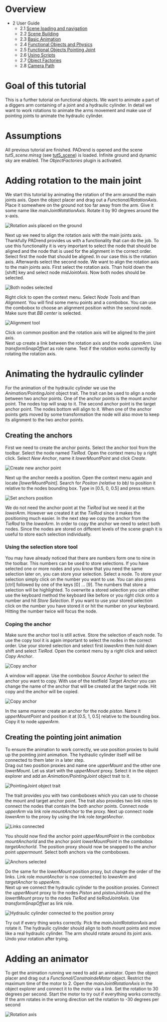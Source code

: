 <!------------------------------------------------------------------------------------------------
This work is licensed under the Creative Commons Attribution-ShareAlike 4.0 International License.
 To view a copy of this license, visit http://creativecommons.org/licenses/by-sa/4.0/.
 Author: Florian Pieper (fpieper@mail.uni-paderborn.de)
 PADrend Version 1.0.0
------------------------------------------------------------------------------------------------->
<!---BEGINN_INDEXSECTION--->
<!---Automaticly generated section. Do not edit!!!--->
# Overview
* 2 User Guide
    * 2.1 [Scene loading and navigation](../../2_User_Guide/1_Scene_loading_and_navigation/Scene_loading_and_navigation.md)
    * 2.2 [Scene Building](../../2_User_Guide/2_Scene_Building/Scene_Building.md)
    * 2.3 [Basic Animation](../../2_User_Guide/3_Basic_Animation/Basic_Animation.md)
    * 2.4 [Functional Objects and Physics](../../2_User_Guide/4_Functional_Objects_and_Physics/Functional_Objects_and_Physics.md)
    * 2.5 [Functional Objects Pointing Joint](../../2_User_Guide/5_Functional_Objects_Pointing_Joint/Functional_Objects_Pointing_Joint.md)
    * 2.6 [Using Scripts](../../2_User_Guide/6_Using_Scripts/Using_Scripts.md)
    * 2.7 [Object Factories](../../2_User_Guide/7_Object_Factories/Object_Factories.md)
    * 2.8 [Camera Path](../../2_User_Guide/8_Camera_Path/Camera_Path.md)
<!---END_INDEXSECTION--->

# Goal of this tutorial
This is a further tutorial on functional objects.
We want to animate a part of a diggers arm containing of a joint and a hydraulic cylinder.
In detail we want to work rotations to animate the arms movement and make use of pointing joints to animate the hydraulic cylinder.  

# Assumptions
All previous tutorial are finished.
PADrend is opened and the scene _tut5_scene.minsg_ (see [tut5_scene](scene/tut5_scene.minsg)) is loaded.
Infinite ground and dynamic sky are enabled.
The _ObjectFactories_ plugin is activated.

# Adding rotation to the main joint
We start this tutorial by animating the rotation of the arm around the main joints axis.
Open the object placer and drag out a _Functional/RotationAxis_.
Place it somewhere on the ground not too far away from the arm.
Give it some name like _mainJointRotationAxis_.
Rotate it by 90 degrees around the x-axis.

![Rotation axis placed on the ground](figures/rotation_axis_placed.png)

Next up we need to align the rotation axis with the main joints axis.
Thankfully PADrend provides us with a functionality that can do the job.
To use this functionality it is very important to select the node that should be aligned and the node that is used for the alignment in the correct order.
Select first the node that should be aligned.
In our case this is the rotation axis.
Afterwards select the second node.
We want to align the rotation axis to the main joints axis.
First select the rotation axis.
Than hold down the [shift] key and select node _midJointAxis_.
Now both nodes should be selected.

![Both nodes selected](figures/axis_selected.png)

Right click to open the context menu.
Select _Node Tools_ and than _Alignment_.
You will find some menu points and a combobox.
You can use the combobox to choose an alignment position within the second node.
Make sure that _BB center_ is selected.

![Alignment tool](figures/common_position.png)

Click on common position and the rotation axis will be aligned to the joint axis.  
Next up create a link between the rotation axis and the node _upperArm_.
Use _transformSnapOffset_ as role name.
Test if the rotation works correctly by rotating the rotation axis.

# Animating the hydraulic cylinder
For the animation of the hydraulic cylinder we use the _Animation/PointingJoint_ object trait.
The trait can be used to align a node between two anchor points.
One of the anchor points is the mount anchor point.
The nodes top will snap to it.
The second anchor point is the target anchor point.
The nodes bottom will align to it.
When one of the anchor points gets moved by some transformation the node will also move to keep its alignment to the two anchor points.  

## Creating the anchors
First we need to create the anchor points.
Select the anchor tool from the toolbar.
Select the node named _TieRod_.
Open the context menu by a right click.
Select _New Anchor_, name it _lowerMountPoint_ and click _Create_.

![Create new anchor point](figures/create_anchor.png)

Next up the anchor needs a position.
Open the context menu again and locate _[lowerMountPoint]_.
Search for _Positon (relative to bb)_ to position it relative to the nodes bounding box.
Type in [0.5, 0, 0.5] and press return.

![Set anchors position](figures/set_anchor_position.png)

We do not need the anchor point at the _TieRod_ but we need it at the _lowerArm_.
However we created it at the _TieRod_ since it makes the positioning much easier.
In the next step we copy the anchor from the _TieRod_ to the _lowerArm_.
In order to copy the anchor we need to select both nodes.
Since the nodes are stored on different levels of the scene graph it is useful to store each selection individually.

### Using the selection store tool
You may have already noticed that there are numbers form one to nine in the toolbar.
This numbers can be used to store selections.
If you have selected one or more nodes and you know that you need the same selection later on, you can store your selection.
Select a node.
To store your selection simply click on the number you want to use.
You can also press [ctrl] followed by one of the keys [0] ... [9].
The numbers that store a selection will be highlighted.
To overwrite a stored selection you can either use the keyboard method the keyboard like before or you right click onto a number and hit _Store Selection_.
If you want to use your stored selection click on the number you have stored it or hit the number on your keyboard.
Hitting the number twice will focus the node.

### Coping the anchor

Make sure the anchor tool is still active.
Store the selection of each node.
To use the copy tool it is again important to select the nodes in the correct order.
Use your stored selection and select first _lowerArm_ then hold down shift and select _TieRod_.
Open the context menu by a right click and select _Copy Anchor_.

![Copy anchor](figures/copy_anchor.png)

A window will appear.
Use the combobox _Source Anchor_ to select the anchor you want to copy.
With use of the textfield _Target Anchor_ you can change the name of the anchor that will be created at the target node.
Hit copy and the anchor will be copied.

![Copy anchor](figures/copy_anchor_tool.png)

In the same manner create an anchor for the node _piston_.
Name it _upperMountPoint_ and position it at [0.5, 1, 0.5] relative to the bounding box.
Copy it to node _upperArm_.

## Creating the pointing joint animation
To ensure the animation to work correctly, we use position proxies to build up the pointing joint animation.
The hydraulic cylinder itself will be connected to them later in a later step.  
Drag out two position proxies and name one _upperMount_ and the other one _lowerMount_.
Let us start with the _upperMount_ proxy.
Select it in the object explorer and add an _Animation/PointingJoint_ object trait to it.

![PointingJoint object trait](figures/pointing_joint_trait.png)

The trait provides you with two comboboxes which you can use to choose the mount and target anchor point.
The trait also provides two link roles to connect the nodes that contain the both anchor points.
Connect node _upperArm_ via link role _mountAnchor_ to the proxy.
Next up connect node _lowerArm_ to the proxy by using the link role _targetAnchor_.

![Links connected](figures/pointing_joint_links.png)

You should now find the anchor point _upperMountPoint_ in the combobox _mountAnchorId_ and the anchor point _lowerMountPoint_ in the combobox _targetAnchorId_.
The position proxy should now be snapped to the anchor point _uppermount_.
Select both anchors via the comboboxes.

![Anchors selected](figures/pointing_joint_anchors.png)

Do the same for the _lowerMount_ position proxy, but change the order of the links.
Link role _mountAnchor_ is now connected to _lowerArm_ and _targetAnchor_ to _upperArm_.  
Next up we connect the hydraulic cylinder to the position proxies.
Connect the _upperMount_ proxy to the nodes _Piston_ and _pistonJointAxis_ and the _lowertMount_ proxy to the nodes _TieRod_ and _tieRodJointAxis_.
Use _transformSnapOffset_ as link role.

![Hydraulic cylinder connected to the position proxy](figures/proxy_connected.png)

Try out if every thing works correctly.
Pick the _mainJointRotationAxis_ and rotate it.
The hydraulic cylinder should align to both mount points and move like a real hydraulic cylinder.
The arm should rotate around its joint axis.
Undo your rotation after trying.

# Adding an animator
To get the animation running we need to add an animator.
Open the object placer and drag out a _Functional/ConstraindeMotor_ object.
Restrict the maximum time of the motor to 2.
Open the _mainJointRotationAxis_ in the object explorer and connect it to the motor via a link.
Set the rotation to 30 degrees per second.
Start the motor to try out if everything works correctly.
If the arm rotates in the wrong direction set the rotation to -30 degrees per second

![Rotation axis](figures/rotation_axis.png)
